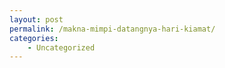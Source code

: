 ```yaml
---
layout: post
permalink: /makna-mimpi-datangnya-hari-kiamat/
categories:
    - Uncategorized
---
```


